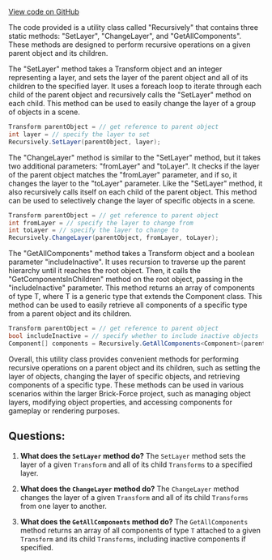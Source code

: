 [View code on GitHub](https://github.com/TieHaxJan/Brick-Force/Assembly-CSharp\Recursively.cs)

The code provided is a utility class called "Recursively" that contains three static methods: "SetLayer", "ChangeLayer", and "GetAllComponents". These methods are designed to perform recursive operations on a given parent object and its children.

The "SetLayer" method takes a Transform object and an integer representing a layer, and sets the layer of the parent object and all of its children to the specified layer. It uses a foreach loop to iterate through each child of the parent object and recursively calls the "SetLayer" method on each child. This method can be used to easily change the layer of a group of objects in a scene.

```csharp
Transform parentObject = // get reference to parent object
int layer = // specify the layer to set
Recursively.SetLayer(parentObject, layer);
```

The "ChangeLayer" method is similar to the "SetLayer" method, but it takes two additional parameters: "fromLayer" and "toLayer". It checks if the layer of the parent object matches the "fromLayer" parameter, and if so, it changes the layer to the "toLayer" parameter. Like the "SetLayer" method, it also recursively calls itself on each child of the parent object. This method can be used to selectively change the layer of specific objects in a scene.

```csharp
Transform parentObject = // get reference to parent object
int fromLayer = // specify the layer to change from
int toLayer = // specify the layer to change to
Recursively.ChangeLayer(parentObject, fromLayer, toLayer);
```

The "GetAllComponents" method takes a Transform object and a boolean parameter "includeInactive". It uses recursion to traverse up the parent hierarchy until it reaches the root object. Then, it calls the "GetComponentsInChildren" method on the root object, passing in the "includeInactive" parameter. This method returns an array of components of type T, where T is a generic type that extends the Component class. This method can be used to easily retrieve all components of a specific type from a parent object and its children.

```csharp
Transform parentObject = // get reference to parent object
bool includeInactive = // specify whether to include inactive objects
Component[] components = Recursively.GetAllComponents<Component>(parentObject, includeInactive);
```

Overall, this utility class provides convenient methods for performing recursive operations on a parent object and its children, such as setting the layer of objects, changing the layer of specific objects, and retrieving components of a specific type. These methods can be used in various scenarios within the larger Brick-Force project, such as managing object layers, modifying object properties, and accessing components for gameplay or rendering purposes.
## Questions: 
 1. **What does the `SetLayer` method do?**
The `SetLayer` method sets the layer of a given `Transform` and all of its child `Transforms` to a specified layer.

2. **What does the `ChangeLayer` method do?**
The `ChangeLayer` method changes the layer of a given `Transform` and all of its child `Transforms` from one layer to another.

3. **What does the `GetAllComponents` method do?**
The `GetAllComponents` method returns an array of all components of type `T` attached to a given `Transform` and its child `Transforms`, including inactive components if specified.